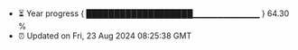 - ⏳ Year progress { ███████████████████▁▁▁▁▁▁▁▁▁▁▁ } 64.30 %
- ⏰ Updated on Fri, 23 Aug 2024 08:25:38 GMT

